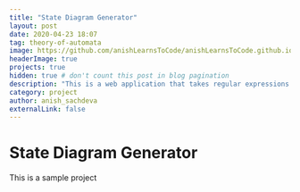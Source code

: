 ```yaml
---
title: "State Diagram Generator"
layout: post
date: 2020-04-23 18:07
tag: theory-of-automata
image: https://github.com/anishLearnsToCode/anishLearnsToCode.github.io/tree/master/assets/images/projects/state-diagram-generator/dfa.png
headerImage: true
projects: true
hidden: true # don't count this post in blog pagination
description: "This is a web application that takes regular expressions as Inputs and creates corresponding Finite Automata - both Deterministic (DFA) and Non-Deterministic (NFA) as an output. Correspondingly also outputs the transition state diagram for the Deterministic Finite State Machine (DFA)."
category: project
author: anish_sachdeva
externalLink: false
---
```


# State Diagram Generator

This is a sample project
